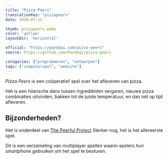 ```yaml
---
title: "Pizza Peers"
translationKey: "pizzapeers"
date: 2020-07-12

thumb: pizzapeers.webp
color: 'yellow'
layoutDir: 'horizontal'

official: "https://pandaqi.com/pizza-peers"
source: https://github.com/Pandaqi/pizza-peers

categories: ["programmeren", "ontwerpen"]
tags: ["computerspel", "website"]
---
```


_Pizza Peers_ is een coöperatief spel over het afleveren van pizza.

Het is een hilarische dans tussen ingrediënten vergaren, nieuwe pizza combinaties uitvinden, bakken tot de juiste temperatuur, en dan nét op tijd afleveren.

## Bijzonderheden?
Het is onderdeel van [The Peerful Project](/en/programming/videogame/the-peerful-project) Sterker nog, het is het allereerste spel.

Dit is een verzameling van multiplayer spellen waarin spelers _hun smartphone gebruiken_ om het spel te besturen.